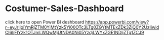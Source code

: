 # Costumer-Sales-Dashboard
click here to open Power BI deshboard
https://app.powerbi.com/view?r=eyJrIjoiYmRjZTM0YjMtYzk5Yi00OTc3LTg0ZGYtMTExZDk3ZjQ0Y2UzIiwidCI6IjFlYzk1OTJmLWQwMjUtNDA0Ni05YzdjLWYxZGE1NDljZTg1ZCJ9
